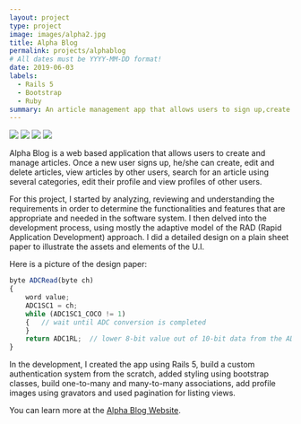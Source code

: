 ```yaml
---
layout: project
type: project
image: images/alpha2.jpg
title: Alpha Blog
permalink: projects/alphablog
# All dates must be YYYY-MM-DD format!
date: 2019-06-03
labels:
  - Rails 5
  - Bootstrap
  - Ruby
summary: An article management app that allows users to sign up,create articles and publish.
---
```


<div class="ui small rounded images">
  <img class="ui image" src="../images/micromouse-robot.png">
  <img class="ui image" src="../images/micromouse-robot-2.jpg">
  <img class="ui image" src="../images/micromouse.jpg">
  <img class="ui image" src="../images/micromouse-circuit.png">
</div>

Alpha Blog is a web based application that allows users to create and manage articles. Once a new user signs up, he/she can create, edit and delete articles, view articles by other users, search for an article using several categories, edit their profile and view profiles of other users. 

For this project, I started by analyzing, reviewing and understanding the requirements in order to determine the functionalities and features that are appropriate and needed in the software system. I then delved into the development process, using mostly the adaptive model of the RAD (Rapid Application Development) approach. I did a detailed design on a plain sheet paper to illustrate the assets and elements of the U.I.

Here is a picture of the design paper:

```js
byte ADCRead(byte ch)
{
    word value;
    ADC1SC1 = ch;
    while (ADC1SC1_COCO != 1)
    {   // wait until ADC conversion is completed   
    }
    return ADC1RL;  // lower 8-bit value out of 10-bit data from the ADC
}
```
In the development, I created the app using Rails 5, build a custom authentication system from the scratch, added styling using bootstrap classes, build one-to-many and many-to-many associations, add profile images using gravators and used pagination for listing views.

You can learn more at the [Alpha Blog Website](https://alpha-blog-mantoss.herokuapp.com).



